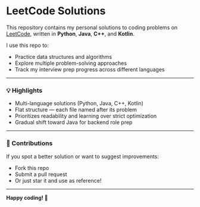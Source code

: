 # LeetCode Solutions

This repository contains my personal solutions to coding problems on [LeetCode](https://leetcode.com/), written in **Python**, **Java**, **C++**, and **Kotlin**.

I use this repo to:
- Practice data structures and algorithms
- Explore multiple problem-solving approaches
- Track my interview prep progress across different languages

---

### 💡 Highlights

- Multi-language solutions (Python, Java, C++, Kotlin)
- Flat structure — each file named after its problem
- Prioritizes readability and learning over strict optimization
- Gradual shift toward Java for backend role prep

---

### 🤝 Contributions

If you spot a better solution or want to suggest improvements:
- Fork this repo
- Submit a pull request
- Or just star it and use as reference!

---

**Happy coding! 🚀**
